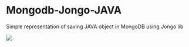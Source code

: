 # Mongodb-Jongo-JAVA
Simple representation of saving JAVA object in MongoDB using Jongo lib


![](https://travis-ci.org/ThilinaManamgoda/Mongodb-Jongo-JAVA.svg?branch=master)

